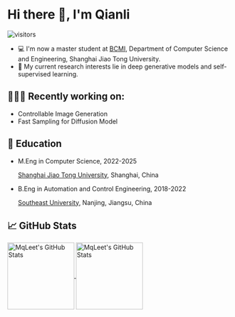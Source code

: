 
<!--
**MqLeet/Mqleet** is a ✨ _special_ ✨ repository because its `README.md` (this file) appears on your GitHub profile.

Here are some ideas to get you started:

- 🔭 I’m currently working on ...
- 🌱 I’m currently learning ...
- 👯 I’m looking to collaborate on ...
- 🤔 I’m looking for help with ...
- 💬 Ask me about ...
- 📫 How to reach me: ...
- 😄 Pronouns: ...
- ⚡ Fun fact: ...
-->

# Hi there 👋, I'm Qianli

![visitors](https://visitor-badge.laobi.icu/badge?page_id=MqLeet.Mqleet&format=true)



- 💻 I'm now a master student at [BCMI](https://bcmi.sjtu.edu.cn/), Department of Computer Science and Engineering, Shanghai Jiao Tong University.
- 📖 My current research interests lie in deep generative models and self-supervised learning.

## 👨🏻‍💻 Recently working on:

- Controllable Image Generation
- Fast Sampling for Diffusion Model

## 📖 Education
- M.Eng in Computer Science, 2022-2025

    [Shanghai Jiao Tong University](https://www.sjtu.edu.cn/), Shanghai, China

- B.Eng in Automation and Control Engineering, 2018-2022

    [Southeast University](https://www.seu.edu.cn/), Nanjing, Jiangsu, China

## &#x1f4c8; GitHub Stats

<a href="https://github.com/MqLeet/Mqleet">
  <img align="center" src="https://github-readme-stats.vercel.app/api/top-langs/?username=MqLeet&layout=compact&title_color=6aa6f8&text_color=8a919a&icon_color=6aa6f8&bg_color=0e1116" alt="MqLeet's GitHub Stats" height="150"/>
</a>

<a href="https://github.com/MqLeet/Mqleet">
  <img align="center" src="https://github-readme-stats.vercel.app/api?username=MqLeet&show_icons=true&line_height=27&count_private=true&title_color=6aa6f8&text_color=8a919a&icon_color=6aa6f8&bg_color=0e1116" alt="MqLeet's GitHub Stats" height="150"/>
</a>

